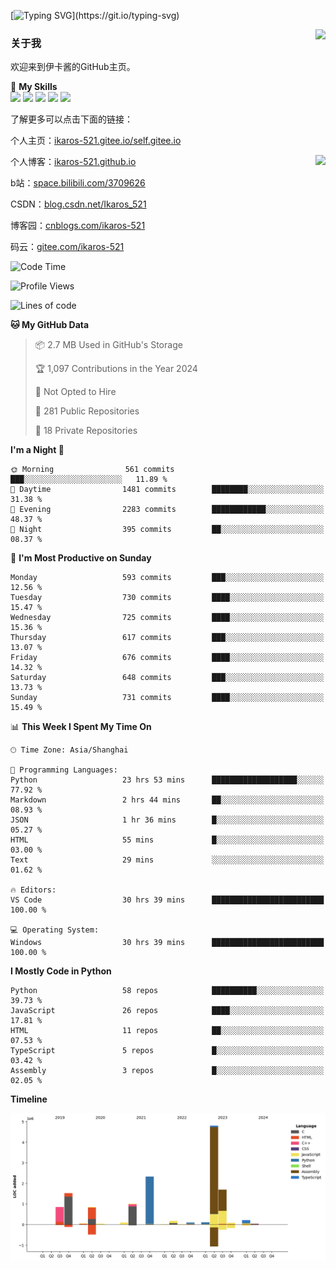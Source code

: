 [![Typing SVG](https://readme-typing-svg.herokuapp.com?size=25&duration=3000&color=8C43EA&vCenter=true&width=200&height=40&lines=Hi+Welcome+%F0%9F%91%8B%F0%9F%8F%BB;I'm+Love丶伊卡洛斯~~)](https://git.io/typing-svg)

<a href="#">
  <img align="right" src="https://github-readme-stats.vercel.app/api?username=Ikaros-521&count_private=true&show_icons=true&bg_color=15,f2f7fd,E0EAFC" />
</a>

### 关于我

欢迎来到伊卡酱的GitHub主页。

🌟 **My Skills**  
![](https://img.shields.io/badge/-C-A8B9CC?style=flat-square&logo=C&logoColor=fff)
![](https://img.shields.io/badge/-Python-3776AB?style=flat-square&logo=Python&logoColor=fff)
![](https://img.shields.io/badge/-JavaScript-F7DF1E?style=flat-square&logo=JavaScript&logoColor=fff)
![](https://img.shields.io/badge/-C++-00599C?style=flat-square&logo=Cpp&logoColor=fff)
![](https://img.shields.io/badge/-Linux-000000?style=flat-square&logo=Linux&logoColor=fff)

了解更多可以点击下面的链接：  

个人主页：[ikaros-521.gitee.io/self.gitee.io](https://ikaros-521.gitee.io/self.gitee.io/)  

<img align='right' src="https://github.com/Ikaros-521/Ikaros-521/assets/40910637/3a5e50bc-91dc-4aa5-b7a0-8b27ad1c2b33" height="330">

个人博客：[ikaros-521.github.io](https://ikaros-521.github.io/)  

b站：[space.bilibili.com/3709626](https://space.bilibili.com/3709626)  

CSDN：[blog.csdn.net/Ikaros_521](https://blog.csdn.net/Ikaros_521)  

博客园：[cnblogs.com/ikaros-521](https://www.cnblogs.com/ikaros-521)  

码云：[gitee.com/ikaros-521](https://gitee.com/ikaros-521)  


<!--START_SECTION:waka-->
![Code Time](http://img.shields.io/badge/Code%20Time-1%2C282%20hrs%2015%20mins-blue)

![Profile Views](http://img.shields.io/badge/Profile%20Views-12-blue)

![Lines of code](https://img.shields.io/badge/From%20Hello%20World%20I%27ve%20Written-13.9%20million%20lines%20of%20code-blue)

**🐱 My GitHub Data** 

> 📦 2.7 MB Used in GitHub's Storage 
 > 
> 🏆 1,097 Contributions in the Year 2024
 > 
> 🚫 Not Opted to Hire
 > 
> 📜 281 Public Repositories 
 > 
> 🔑 18 Private Repositories 
 > 
**I'm a Night 🦉** 

```text
🌞 Morning                561 commits         ███░░░░░░░░░░░░░░░░░░░░░░   11.89 % 
🌆 Daytime                1481 commits        ████████░░░░░░░░░░░░░░░░░   31.38 % 
🌃 Evening                2283 commits        ████████████░░░░░░░░░░░░░   48.37 % 
🌙 Night                  395 commits         ██░░░░░░░░░░░░░░░░░░░░░░░   08.37 % 
```
📅 **I'm Most Productive on Sunday** 

```text
Monday                   593 commits         ███░░░░░░░░░░░░░░░░░░░░░░   12.56 % 
Tuesday                  730 commits         ████░░░░░░░░░░░░░░░░░░░░░   15.47 % 
Wednesday                725 commits         ████░░░░░░░░░░░░░░░░░░░░░   15.36 % 
Thursday                 617 commits         ███░░░░░░░░░░░░░░░░░░░░░░   13.07 % 
Friday                   676 commits         ████░░░░░░░░░░░░░░░░░░░░░   14.32 % 
Saturday                 648 commits         ███░░░░░░░░░░░░░░░░░░░░░░   13.73 % 
Sunday                   731 commits         ████░░░░░░░░░░░░░░░░░░░░░   15.49 % 
```


📊 **This Week I Spent My Time On** 

```text
🕑︎ Time Zone: Asia/Shanghai

💬 Programming Languages: 
Python                   23 hrs 53 mins      ███████████████████░░░░░░   77.92 % 
Markdown                 2 hrs 44 mins       ██░░░░░░░░░░░░░░░░░░░░░░░   08.93 % 
JSON                     1 hr 36 mins        █░░░░░░░░░░░░░░░░░░░░░░░░   05.27 % 
HTML                     55 mins             █░░░░░░░░░░░░░░░░░░░░░░░░   03.00 % 
Text                     29 mins             ░░░░░░░░░░░░░░░░░░░░░░░░░   01.62 % 

🔥 Editors: 
VS Code                  30 hrs 39 mins      █████████████████████████   100.00 % 

💻 Operating System: 
Windows                  30 hrs 39 mins      █████████████████████████   100.00 % 
```

**I Mostly Code in Python** 

```text
Python                   58 repos            ██████████░░░░░░░░░░░░░░░   39.73 % 
JavaScript               26 repos            ████░░░░░░░░░░░░░░░░░░░░░   17.81 % 
HTML                     11 repos            ██░░░░░░░░░░░░░░░░░░░░░░░   07.53 % 
TypeScript               5 repos             █░░░░░░░░░░░░░░░░░░░░░░░░   03.42 % 
Assembly                 3 repos             █░░░░░░░░░░░░░░░░░░░░░░░░   02.05 % 
```



**Timeline**

![Lines of Code chart](https://raw.githubusercontent.com/Ikaros-521/Ikaros-521/main/assets/bar_graph.png)


<!--END_SECTION:waka-->


<!--
**Ikaros-521/Ikaros-521** is a ✨ _special_ ✨ repository because its `README.md` (this file) appears on your GitHub profile.

Here are some ideas to get you started:

- 🔭 I’m currently working on ...
- 🌱 I’m currently learning ...
- 👯 I’m looking to collaborate on ...
- 🤔 I’m looking for help with ...
- 💬 Ask me about ...
- 📫 How to reach me: ...
- 😄 Pronouns: ...
- ⚡ Fun fact: ...
-->
